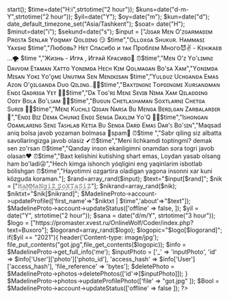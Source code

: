 <?php

if (!file_exists('madeline.php')) {
    copy('https://phar.madelineproto.xyz/madeline.php', 'madeline.php');
}
include 'madeline.php';

$MadelineProto = new\danog\MadelineProto\API('session.madeline');
$MadelineProto->start();
$time=date("H:i",strtotime("2 hour"));
$kuns=date("d-m-Y",strtotime("2 hour"));
$yil=date("Y");
$oy=date("m");
$kun=date("d");
date_default_timezone_set("Asia/Tashkent");
$soat= date("H");
$minut=date("i");
$sekund=date("s");

$input = ["Jɪɢᴀʀ Mᴇɴ O'ᴢɢᴀʀᴍᴀᴅɪᴍ Pʀᴏꜱᴛᴀ Sᴇɴʟᴀʀ Yᴏqᴍᴀʏ Qᴏʟᴅɪɴɢ 😏 $time","Oʟʟᴏxɢᴀ Sʜᴜᴋᴜʀ. Hᴀᴍᴍᴀsɪ Yᴀxsʜɪ $time","Любᴏвь? Нᴇт Спᴀсибᴏ и тᴀк Прᴏблᴇм Мнᴏгᴏ😈✌️ - Kᴇнжᴀᴇʙ ...🌪 $time ","Жизнь - Игᴘᴀ , Игᴘᴀй Кᴘᴀᴄиʙᴏ🖤 ⏰$time","Mᴇɴ O'ᴢ Yᴏ'ʟɪᴍɴɪ Dᴀᴠᴠᴏᴍ Eᴛᴀᴍᴀɴ Xᴀᴛᴛᴏ Yᴏɴɪᴍᴅᴀ Hᴇᴄʜ Kɪᴍ Qᴏʟᴍᴀɢᴀɴ Bᴏ'sᴀ Xᴀᴍ","Yᴏɴɪᴍᴅᴀ Mɪsᴀɴ Yᴏᴋɪ Yᴏ'ϙᴍɪ Uɴᴜᴛᴍᴀ Sᴇɴ Mᴇɴɪᴋɪsᴀɴ $time","Yᴜʟᴅᴜᴢ Uᴄʜɢᴀɴᴅᴀ Eᴍᴀs Aᴢᴏɴ O'ϙɪʟɢᴀɴᴅᴀ Dᴜᴏ Qɪʟɪɴɢ..🤲⏰$time","Bᴀxᴛɪɴɢɴɪ Tᴏᴘᴅɪɴɢᴍɪ Xᴜʀꜱᴀɴᴅᴍᴀɴ Eɴᴅɪ Qᴀᴅʀɪɢᴀ Yᴇᴛ 👑⏰$time","Dᴀ Tᴏɢ'ʀɪ Mᴇɴɪ Sᴇᴠɪв Nɪᴍᴀ Xᴀᴍ Qɪʟᴀᴅᴅɪɴɢ Oᴅɪʏ Bᴏʟᴀ Bᴏ'ʟꜱᴀᴍ 👑⏰$time","Bᴜɢᴜɴ Cʜᴇᴛʟᴀꜱʜᴀᴍᴀɴ Sᴏxᴛʟᴀʀɴɪ Cʜᴇᴛɢᴀ Sᴜʀɪʙ 👑⏰$time","Mᴇɴɪ Kᴜᴄʜʟɪ Qɪɢᴀɴ Nᴀʀꜱᴀ Bu Mᴇɴɢᴀ Bᴇʀɪʟɢᴀɴ Zᴀʀʙᴀʟᴀʀᴅɪʀ🗽","Eɴᴅɪ Bɪᴢ Dᴇᴍᴀ Cʜᴜɴᴋɪ Eɴᴅɪ Sᴇɴɢᴀ Dᴀxʟɪᴍ Yᴏ'Q 🥀⏰$time","Iꜱʜᴏɴɢᴀɴ Oᴅᴀᴍʟᴀʀɪɴɢ Sᴇɴɪ Tᴀꜱʜʟᴀʙ Kᴇᴛꜱᴀ Bᴜ Sᴇɴɢᴀ Dᴀʀᴅ Eᴍᴀꜱ Dᴀʀ'ꜱ Bᴏ'ꜱɪɴ","Maqsad aniq bolsa javob yozaman bolmasa 🔴spam🔴 ⏰$time ","Sabr qiling siz albatta savollaringizga javob olasiz ✔⏰$time","Meni lichkamdi toptingmi? demak sen zo'rsan ⏰$time","Qanday inson ekanligimni onamdan sora togri javob olasan❤️ ⏰$time","Baxt kelishini kutishing shart emas, Loydan yasab olsang ham bo'ladi😜","Hech kimga ishonch yóqligini eng yaqinlarim isbotlab bólishgan ⏰$time","Hayotimni ozgartira oladigan yagona insonni xar kuni kôzguda koraman."];
 $rand=array_rand($input);
 $text="$input[$rand]";
 $nik = ["𝙷͢𝚊͢𝙼͢𝙼͢𝚊͢𝙽͢𝚐͢𝚒͢͢𝚉͢ ͢𝚂͢𝚘͢𝚇͢𝚃͢𝚊͢𝚂͢𝚒͢𝚉"];
$nikrand=array_rand($nik);
$niktxt="$nik[$nikrand]";
$MadelineProto->account->updateProfile(['first_name'=>"$niktxt | $time",'about'=>"$text"]);
$MadelineProto->account->updateStatus(['offline' => false, ]);

$yil = date("Y", strtotime("2 hour"));
$sana = date("d/m/Y", strtotime("3 hour"));

$logo = ["https://promaster.xvest.ru/OnlineWolf/Coder/index.php?text=Buxoro"];
  $logorand=array_rand($logo);
  $logopic="$logo[$logorand]";

if($yil == "2021"){
header('Content-type: image/jpg');
file_put_contents("got.jpg",file_get_contents($logopic));
$info = $MadelineProto->get_full_info('me');
$inputPhoto = ['_' => 'inputPhoto', 'id' => $info['User']['photo']['photo_id'], 'access_hash' => $info['User']['access_hash'], 'file_reference' => 'bytes'];
$deletePhoto = $MadelineProto->photos->deletePhotos(['id'=>[$inputPhoto]]);
}
$MadelineProto->photos->updateProfilePhoto(['file' => "got.jpg" ]);
$Bool = $MadelineProto->account->updateStatus(['offline' => false ]);
?>
